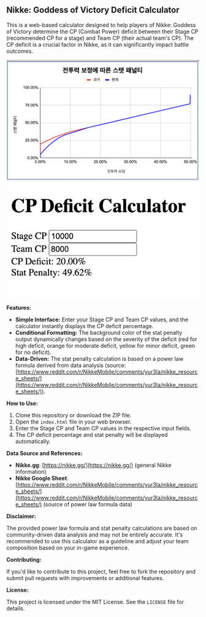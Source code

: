 ## Nikke: Goddess of Victory Deficit Calculator

This is a web-based calculator designed to help players of Nikke: Goddess of Victory determine the CP (Combat Power) deficit between their Stage CP (recommended CP for a stage) and Team CP (their actual team's CP). The CP deficit is a crucial factor in Nikke, as it can significantly impact battle outcomes.

![Nikke Deficit Calculator](stat_penalty.png) ![Nikke Deficit Calculator](example_screen.png)

**Features:**

- **Simple Interface:** Enter your Stage CP and Team CP values, and the calculator instantly displays the CP deficit percentage.
- **Conditional Formatting:** The background color of the stat penalty output dynamically changes based on the severity of the deficit (red for high deficit, orange for moderate deficit, yellow for minor deficit, green for no deficit).
- **Data-Driven:** The stat penalty calculation is based on a power law formula derived from data analysis (source: [https://www.reddit.com/r/NikkeMobile/comments/yur3la/nikke_resource_sheets/](https://www.reddit.com/r/NikkeMobile/comments/yur3la/nikke_resource_sheets/)).

**How to Use:**

1. Clone this repository or download the ZIP file.
2. Open the `index.html` file in your web browser.
3. Enter the Stage CP and Team CP values in the respective input fields.
4. The CP deficit percentage and stat penalty will be displayed automatically.

**Data Source and References:**

- **Nikke.gg**: [https://nikke.gg/](https://nikke.gg/) (general Nikke information)
- **Nikke Google Sheet**: [https://www.reddit.com/r/NikkeMobile/comments/yur3la/nikke_resource_sheets/](https://www.reddit.com/r/NikkeMobile/comments/yur3la/nikke_resource_sheets/) (source of power law formula data)

**Disclaimer:**

The provided power law formula and stat penalty calculations are based on community-driven data analysis and may not be entirely accurate. It's recommended to use this calculator as a guideline and adjust your team composition based on your in-game experience.

**Contributing:**

If you'd like to contribute to this project, feel free to fork the repository and submit pull requests with improvements or additional features.

**License:**

This project is licensed under the MIT License.  See the `LICENSE` file for details.


